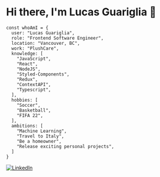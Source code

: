 # Hi there, I'm Lucas Guariglia 👋

```
const whoAmI = {
  user: "Lucas Guariglia",
  role: "Frontend Software Engineer",
  location: "Vancouver, BC",
  work: "PlushCare",
  knowledge: [
    "JavaScript",
    "React",
    "NodeJS",
    "Styled-Components",
    "Redux",
    "ContextAPI",
    "Typescript",
  ],
  hobbies: [
    "Soccer",
    "Basketball",
    "FIFA 22",
  ],
  ambitions: [
    "Machine Learning",
    "Travel to Italy",
    "Be a homeowner",
    "Release exciting personal projects",
  ]
}
```

[![LinkedIn](https://img.shields.io/badge/-LinkedIn-060606?style=flat&labelColor=2867B2&logo=Linkedin&Color=white)](https://linkedin.com/in/jlguariglia)




<!--

![Lucas's GitHub stats](https://github-readme-stats.vercel.app/api?username=jlguariglia&count_private=true&show_icons=true&theme=radical)

**jlguariglia/jlguariglia** is a ✨ _special_ ✨ repository because its `README.md` (this file) appears on your GitHub profile.

Here are some ideas to get you started:

- 🔭 I’m currently working on ...
- 🌱 I’m currently learning ...
- 👯 I’m looking to collaborate on ...
- 🤔 I’m looking for help with ...
- 💬 Ask me about ...
- 📫 How to reach me: ...
- 😄 Pronouns: ...
- ⚡ Fun fact: ...
-->
